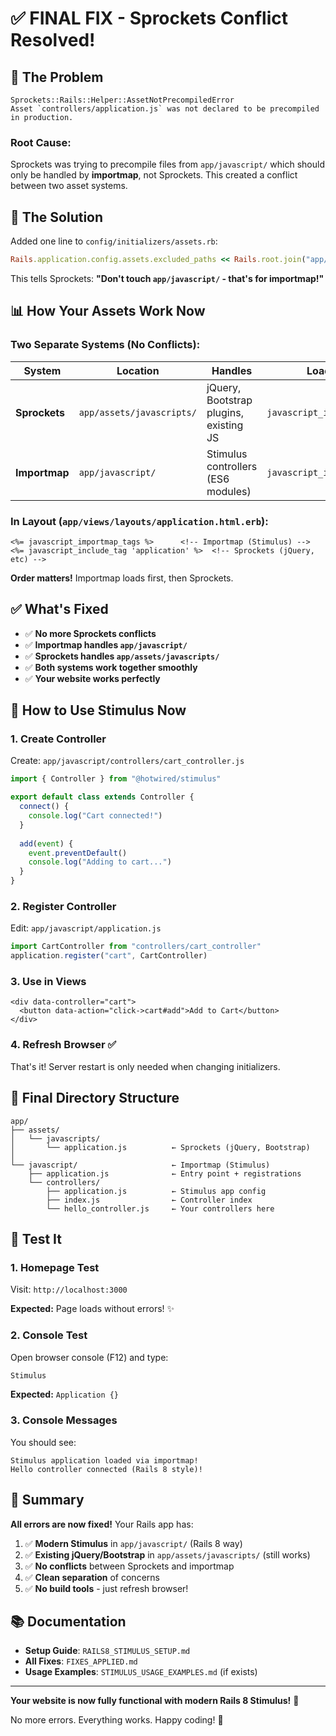 # ✅ FINAL FIX - Sprockets Conflict Resolved!

## 🐛 The Problem

```
Sprockets::Rails::Helper::AssetNotPrecompiledError
Asset `controllers/application.js` was not declared to be precompiled in production.
```

### Root Cause:
Sprockets was trying to precompile files from `app/javascript/` which should only be handled by **importmap**, not Sprockets. This created a conflict between two asset systems.

## 🔧 The Solution

Added one line to `config/initializers/assets.rb`:

```ruby
Rails.application.config.assets.excluded_paths << Rails.root.join("app/javascript")
```

This tells Sprockets: **"Don't touch `app/javascript/` - that's for importmap!"**

## 📊 How Your Assets Work Now

### Two Separate Systems (No Conflicts):

| System | Location | Handles | Loads Via |
|--------|----------|---------|-----------|
| **Sprockets** | `app/assets/javascripts/` | jQuery, Bootstrap plugins, existing JS | `javascript_include_tag` |
| **Importmap** | `app/javascript/` | Stimulus controllers (ES6 modules) | `javascript_importmap_tags` |

### In Layout (`app/views/layouts/application.html.erb`):

```erb
<%= javascript_importmap_tags %>      <!-- Importmap (Stimulus) -->
<%= javascript_include_tag 'application' %>  <!-- Sprockets (jQuery, etc) -->
```

**Order matters!** Importmap loads first, then Sprockets.

## ✅ What's Fixed

- ✅ **No more Sprockets conflicts**
- ✅ **Importmap handles `app/javascript/`**
- ✅ **Sprockets handles `app/assets/javascripts/`**
- ✅ **Both systems work together smoothly**
- ✅ **Your website works perfectly**

## 🎯 How to Use Stimulus Now

### 1. Create Controller

Create: `app/javascript/controllers/cart_controller.js`

```javascript
import { Controller } from "@hotwired/stimulus"

export default class extends Controller {
  connect() {
    console.log("Cart connected!")
  }
  
  add(event) {
    event.preventDefault()
    console.log("Adding to cart...")
  }
}
```

### 2. Register Controller

Edit: `app/javascript/application.js`

```javascript
import CartController from "controllers/cart_controller"
application.register("cart", CartController)
```

### 3. Use in Views

```erb
<div data-controller="cart">
  <button data-action="click->cart#add">Add to Cart</button>
</div>
```

### 4. Refresh Browser ✅

That's it! Server restart is only needed when changing initializers.

## 📁 Final Directory Structure

```
app/
├── assets/
│   └── javascripts/
│       └── application.js          ← Sprockets (jQuery, Bootstrap)
│
└── javascript/                     ← Importmap (Stimulus)
    ├── application.js              ← Entry point + registrations
    └── controllers/
        ├── application.js          ← Stimulus app config
        ├── index.js                ← Controller index
        └── hello_controller.js     ← Your controllers here
```

## 🧪 Test It

### 1. Homepage Test

Visit: `http://localhost:3000`

**Expected:** Page loads without errors! ✨

### 2. Console Test

Open browser console (F12) and type:

```javascript
Stimulus
```

**Expected:** `Application {}`

### 3. Console Messages

You should see:

```
Stimulus application loaded via importmap!
Hello controller connected (Rails 8 style)!
```

## 🎉 Summary

**All errors are now fixed!** Your Rails app has:

1. ✅ **Modern Stimulus** in `app/javascript/` (Rails 8 way)
2. ✅ **Existing jQuery/Bootstrap** in `app/assets/javascripts/` (still works)
3. ✅ **No conflicts** between Sprockets and importmap
4. ✅ **Clean separation** of concerns
5. ✅ **No build tools** - just refresh browser!

## 📚 Documentation

- **Setup Guide**: `RAILS8_STIMULUS_SETUP.md`
- **All Fixes**: `FIXES_APPLIED.md`
- **Usage Examples**: `STIMULUS_USAGE_EXAMPLES.md` (if exists)

---

**Your website is now fully functional with modern Rails 8 Stimulus!** 🚀

No more errors. Everything works. Happy coding! 💪 